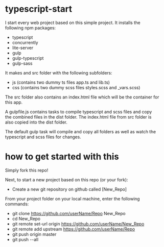 # typescript-start
I start every web project based on this simple project.
It installs the following npm packages:
* typescript
* concurrently
* lite-server
* gulp
* gulp-typescript
* gulp-sass

It makes and src folder with the following subfolders:
* js (contains two dummy ts files app.ts and lib.ts)
* css (contains two dummy scss files styles.scss and _vars.scss)

The src folder also contains an index.html file which will be the container for this app.

A gulpfile.js contains tasks to compile typescript and scss files and copy the combined files in the dist folder.
The index.html file from src folder is also copied into the dist folder.

The default gulp task will compile and copy all folders as well as watch the typescript and scss files for changes.

# how to get started with this
Simply fork this repo!

Next, to start a new project based on this repo (or your fork):
* Create a new git repository on github called [New_Repo]

From your project folder on your local machine, enter the following commands:
* git clone https://github.com/userName/Repo New_Repo
* cd New_Repo
* git remote set-url origin https://github.com/userName/New_Repo
* git remote add upstream https://github.com/userName/Repo
* git push origin master
* git push --all